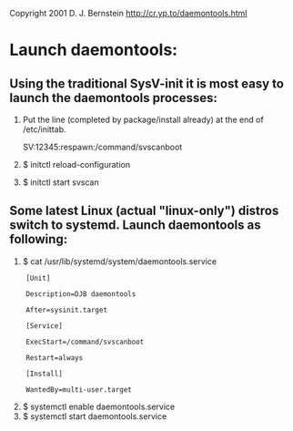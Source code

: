 Copyright 2001
D. J. Bernstein
http://cr.yp.to/daemontools.html

# Launch daemontools:

## Using the traditional SysV-init it is most easy to launch the daemontools processes:

1. Put the line (completed by package/install already) at the end of /etc/inittab.

    SV:12345:respawn:/command/svscanboot


2. $ initctl reload-configuration
3. $ initctl start svscan

## Some latest Linux (actual "linux-only") distros switch to systemd. Launch daemontools as following:

1. $ cat /usr/lib/systemd/system/daemontools.service
```
    [Unit]
    
    Description=DJB daemontools
    
    After=sysinit.target

    [Service]
    
    ExecStart=/command/svscanboot
    
    Restart=always

    [Install]
    
    WantedBy=multi-user.target
```

2. $ systemctl enable daemontools.service
3. $ systemctl start daemontools.service
